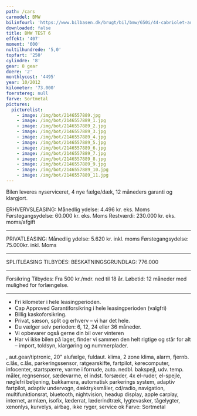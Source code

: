 ```yaml
---
path: /cars
carmodel: BMW
bilinfourl: 'https://www.bilbasen.dk/brugt/bil/bmw/650i/44-cabriolet-aut-2d/3610535'
downloaded: false
title: BMW TEST 6
effekt: '407'
moment: '600'
nultilhundrede: '5,0'
topfart: '250'
cylindre: '8'
gear: 8 gear
doere: '2'
monthlycost: '4495'
year: 10/2012
kilometer: '73.000'
foerstereg: null
farve: Sortmetal
pictures:
  picturelist:
    - image: /img/bot/2146557889.jpg
    - image: /img/bot/2146557889_1.jpg
    - image: /img/bot/2146557889_2.jpg
    - image: /img/bot/2146557889_3.jpg
    - image: /img/bot/2146557889_4.jpg
    - image: /img/bot/2146557889_5.jpg
    - image: /img/bot/2146557889_6.jpg
    - image: /img/bot/2146557889_7.jpg
    - image: /img/bot/2146557889_8.jpg
    - image: /img/bot/2146557889_9.jpg
    - image: /img/bot/2146557889_10.jpg
    - image: /img/bot/2146557889_11.jpg
---
```

Bilen leveres nyserviceret, 4 nye fælge/dæk, 12 måneders garanti og klargjort.

ERHVERVSLEASING:
Månedlig ydelse: 4.496 kr. eks. Moms 
Førstegangsydelse: 60.000 kr. eks. Moms
Restværdi: 230.000 kr. eks. moms/afgift
__________________________________________

PRIVATLEASING: 
Månedlig ydelse: 5.620 kr. inkl. moms
Førstegangsydelse: 75.000kr. inkl. Moms
__________________________________________

SPLITLEASING TILBYDES:
BESKATNINGSGRUNDLAG: 776.000
__________________________________________

Forsikring Tilbydes:
Fra 500 kr./mdr. ned til 18 år. 
Løbetid: 12 måneder med mulighed for forlængelse.
__________________________________________

* Fri kilometer i hele leasingperioden.
* Cap Approved Garantiforsikring i hele leasingperioden (valgfri)
* Billig kaskoforsikring.
* Privat, sæson, split og erhverv – vi har det hele.
* Du vælger selv perioden: 6, 12, 24 eller 36 måneder.
* Vi opbevarer også gerne din bil over vinteren
* Har vi ikke bilen på lager, finder vi sammen den helt rigtige og står for alt – import, toldsyn, klargøring og nummerplader. 

, aut.gear/tiptronic, 20" alufælge, fuldaut. klima, 2 zone klima, alarm, fjernb. c.lås, c.lås, parkeringssensor, ratgearskifte, fartpilot, kørecomputer, infocenter, startspærre, varme i forrude, auto. nedbl. bakspejl, udv. temp. måler, regnsensor, sædevarme, el indst. forsæder, 4x el-ruder, el-spejle, nøglefri betjening, bakkamera, automatisk parkerings system, adaptiv fartpilot, adaptiv undervogn, dæktryksmåler, cd/radio, navigation, multifunktionsrat, bluetooth, nightvision, headup display, apple carplay, internet, armlæn, isofix, læderrat, læderindtræk, lygtevasker, tågelygter, xenonlys, kurvelys, airbag, ikke ryger, service ok
Farve: Sortmetal
